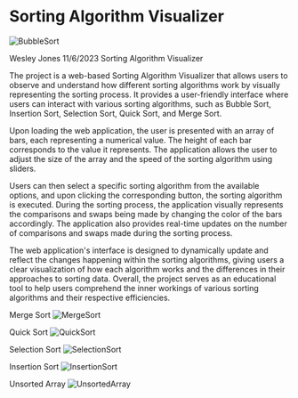 # Sorting Algorithm Visualizer

![BubbleSort](https://github.com/wesleyzjones1/Sorting-Algorithm-Visualizer-/assets/150078990/110041a0-9353-4649-be4d-ae295d4e7b27)

Wesley Jones
11/6/2023
Sorting Algorithm Visualizer 

The project is a web-based Sorting Algorithm Visualizer that allows users to observe and understand how different sorting algorithms work by visually representing the sorting process. 
It provides a user-friendly interface where users can interact with various sorting algorithms, such as Bubble Sort, Insertion Sort, Selection Sort, Quick Sort, and Merge Sort.

Upon loading the web application, the user is presented with an array of bars, each representing a numerical value. The height of each bar corresponds to the value it represents. 
The application allows the user to adjust the size of the array and the speed of the sorting algorithm using sliders.

Users can then select a specific sorting algorithm from the available options, and upon clicking the corresponding button, the sorting algorithm is executed. During the sorting process, 
the application visually represents the comparisons and swaps being made by changing the color of the bars accordingly. The application also provides real-time updates on the number of 
comparisons and swaps made during the sorting process.

The web application's interface is designed to dynamically update and reflect the changes happening within the sorting algorithms, giving users a clear visualization of how each algorithm 
works and the differences in their approaches to sorting data. Overall, the project serves as an educational tool to help users comprehend the inner workings of various sorting algorithms
and their respective efficiencies.

Merge Sort
![MergeSort](https://github.com/wesleyzjones1/Sorting-Algorithm-Visualizer-/assets/150078990/73d6ac80-bb41-4362-acef-11d1d45b2d1d)

Quick Sort
![QuickSort](https://github.com/wesleyzjones1/Sorting-Algorithm-Visualizer-/assets/150078990/f2a3e16f-180d-484a-aa3a-a2030951dff4)

Selection Sort
![SelectionSort](https://github.com/wesleyzjones1/Sorting-Algorithm-Visualizer-/assets/150078990/ca75ac6d-983e-494b-918b-19ef97f15432)

Insertion Sort
![InsertionSort](https://github.com/wesleyzjones1/Sorting-Algorithm-Visualizer-/assets/150078990/f4fdda10-49f9-4e27-8c15-ec30aa4cce71)

Unsorted Array
![UnsortedArray](https://github.com/wesleyzjones1/Sorting-Algorithm-Visualizer-/assets/150078990/fa9b4ebc-cb64-4312-b5a8-c48fce07820f)

